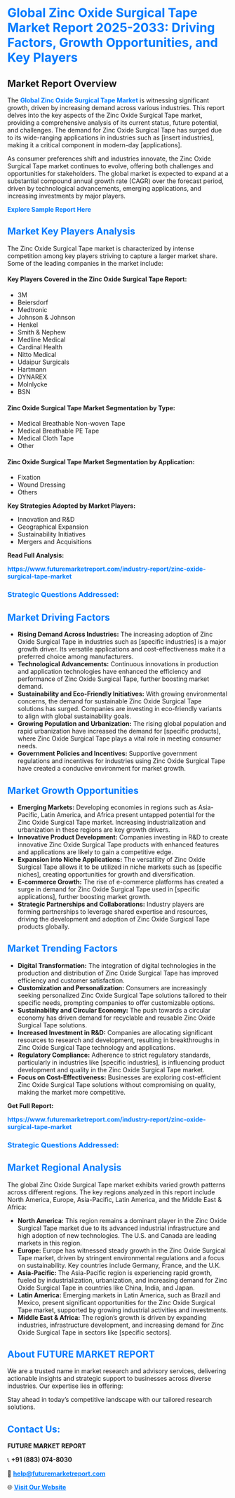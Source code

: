 <h1 style="color: #007BFF;">Global Zinc Oxide Surgical Tape Market Report 2025-2033: Driving Factors, Growth Opportunities, and Key Players</h1>

<section id="overview">
<h2>Market Report Overview</h2>
<p>The <a href="https://www.futuremarketreport.com/industry-report/zinc-oxide-surgical-tape-market" style="color: #007BFF; text-decoration: none;"><strong>Global Zinc Oxide Surgical Tape Market</strong></a> is witnessing significant growth, driven by increasing demand across various industries. This report delves into the key aspects of the Zinc Oxide Surgical Tape market, providing a comprehensive analysis of its current status, future potential, and challenges. The demand for Zinc Oxide Surgical Tape has surged due to its wide-ranging applications in industries such as [insert industries], making it a critical component in modern-day [applications].</p>
<p>As consumer preferences shift and industries innovate, the Zinc Oxide Surgical Tape market continues to evolve, offering both challenges and opportunities for stakeholders. The global market is expected to expand at a substantial compound annual growth rate (CAGR) over the forecast period, driven by technological advancements, emerging applications, and increasing investments by major players.</p>
</section>

<section id="overview">
<p><a href="https://www.futuremarketreport.com/request-sample/reportId=77603" style="color: #007BFF; text-decoration: none;"><strong>Explore Sample Report Here</strong></a></p>
</section>

<section id="key-players">
<h2 style="color: #007BFF;">Market Key Players Analysis</h2>
<p>The Zinc Oxide Surgical Tape market is characterized by intense competition among key players striving to capture a larger market share. Some of the leading companies in the market include:</p>
<h4>Key Players Covered in the Zinc Oxide Surgical Tape Report:</h4>
<ul><li>3M</li><li>Beiersdorf</li><li>Medtronic</li><li>Johnson &amp; Johnson</li><li>Henkel</li><li>Smith &amp; Nephew</li><li>Medline Medical</li><li>Cardinal Health</li><li>Nitto Medical</li><li>Udaipur Surgicals</li><li>Hartmann</li><li>DYNAREX</li><li>Molnlycke</li><li>BSN</li></ul>
<h4>Zinc Oxide Surgical Tape Market Segmentation by Type:</h4>
<ul><li>Medical Breathable Non-woven Tape</li><li>Medical Breathable PE Tape</li><li>Medical Cloth Tape</li><li>Other</li></ul>

<h4>Zinc Oxide Surgical Tape Market Segmentation by Application:</h4>
<ul><li>Fixation</li><li>Wound Dressing</li><li>Others</li></ul>
<p><strong>Key Strategies Adopted by Market Players:</strong></p>
<ul>
<li>Innovation and R&D</li>
<li>Geographical Expansion</li>
<li>Sustainability Initiatives</li>
<li>Mergers and Acquisitions</li>
</ul>
</section>

<section>
<p><strong>Read Full Analysis: </strong></p><a href="https://www.futuremarketreport.com/industry-report/zinc-oxide-surgical-tape-market" style="color: #007BFF; text-decoration: none;"><strong>https://www.futuremarketreport.com/industry-report/zinc-oxide-surgical-tape-market</strong></a>
<h3 style="color: #007BFF;">Strategic Questions Addressed:</h3>
</section>

<section id="driving-factors">
<h2 style="color: #007BFF;">Market Driving Factors</h2>
<ul>
<li><strong>Rising Demand Across Industries:</strong> The increasing adoption of Zinc Oxide Surgical Tape in industries such as [specific industries] is a major growth driver. Its versatile applications and cost-effectiveness make it a preferred choice among manufacturers.</li>
<li><strong>Technological Advancements:</strong> Continuous innovations in production and application technologies have enhanced the efficiency and performance of Zinc Oxide Surgical Tape, further boosting market demand.</li>
<li><strong>Sustainability and Eco-Friendly Initiatives:</strong> With growing environmental concerns, the demand for sustainable Zinc Oxide Surgical Tape solutions has surged. Companies are investing in eco-friendly variants to align with global sustainability goals.</li>
<li><strong>Growing Population and Urbanization:</strong> The rising global population and rapid urbanization have increased the demand for [specific products], where Zinc Oxide Surgical Tape plays a vital role in meeting consumer needs.</li>
<li><strong>Government Policies and Incentives:</strong> Supportive government regulations and incentives for industries using Zinc Oxide Surgical Tape have created a conducive environment for market growth.</li>
</ul>
</section>

<section id="growth-opportunities">
<h2 style="color: #007BFF;">Market Growth Opportunities</h2>
<ul>
<li><strong>Emerging Markets:</strong> Developing economies in regions such as Asia-Pacific, Latin America, and Africa present untapped potential for the Zinc Oxide Surgical Tape market. Increasing industrialization and urbanization in these regions are key growth drivers.</li>
<li><strong>Innovative Product Development:</strong> Companies investing in R&D to create innovative Zinc Oxide Surgical Tape products with enhanced features and applications are likely to gain a competitive edge.</li>
<li><strong>Expansion into Niche Applications:</strong> The versatility of Zinc Oxide Surgical Tape allows it to be utilized in niche markets such as [specific niches], creating opportunities for growth and diversification.</li>
<li><strong>E-commerce Growth:</strong> The rise of e-commerce platforms has created a surge in demand for Zinc Oxide Surgical Tape used in [specific applications], further boosting market growth.</li>
<li><strong>Strategic Partnerships and Collaborations:</strong> Industry players are forming partnerships to leverage shared expertise and resources, driving the development and adoption of Zinc Oxide Surgical Tape products globally.</li>
</ul>
</section>

<section id="trending-factors">
<h2 style="color: #007BFF;">Market Trending Factors</h2>
<ul>
<li><strong>Digital Transformation:</strong> The integration of digital technologies in the production and distribution of Zinc Oxide Surgical Tape has improved efficiency and customer satisfaction.</li>
<li><strong>Customization and Personalization:</strong> Consumers are increasingly seeking personalized Zinc Oxide Surgical Tape solutions tailored to their specific needs, prompting companies to offer customizable options.</li>
<li><strong>Sustainability and Circular Economy:</strong> The push towards a circular economy has driven demand for recyclable and reusable Zinc Oxide Surgical Tape solutions.</li>
<li><strong>Increased Investment in R&D:</strong> Companies are allocating significant resources to research and development, resulting in breakthroughs in Zinc Oxide Surgical Tape technology and applications.</li>
<li><strong>Regulatory Compliance:</strong> Adherence to strict regulatory standards, particularly in industries like [specific industries], is influencing product development and quality in the Zinc Oxide Surgical Tape market.</li>
<li><strong>Focus on Cost-Effectiveness:</strong> Businesses are exploring cost-efficient Zinc Oxide Surgical Tape solutions without compromising on quality, making the market more competitive.</li>
</ul>
</section>

<section>
<p><strong>Get Full Report: </strong></p><a href="https://www.futuremarketreport.com/industry-report/zinc-oxide-surgical-tape-market" style="color: #007BFF; text-decoration: none;"><strong>https://www.futuremarketreport.com/industry-report/zinc-oxide-surgical-tape-market</strong></a>
<h3 style="color: #007BFF;">Strategic Questions Addressed:</h3>
</section>


<section id="regional-analysis">
<h2 style="color: #007BFF;">Market Regional Analysis</h2>
<p>The global Zinc Oxide Surgical Tape market exhibits varied growth patterns across different regions. The key regions analyzed in this report include North America, Europe, Asia-Pacific, Latin America, and the Middle East & Africa:</p>
<ul>
<li><strong>North America:</strong> This region remains a dominant player in the Zinc Oxide Surgical Tape market due to its advanced industrial infrastructure and high adoption of new technologies. The U.S. and Canada are leading markets in this region.</li>
<li><strong>Europe:</strong> Europe has witnessed steady growth in the Zinc Oxide Surgical Tape market, driven by stringent environmental regulations and a focus on sustainability. Key countries include Germany, France, and the U.K.</li>
<li><strong>Asia-Pacific:</strong> The Asia-Pacific region is experiencing rapid growth, fueled by industrialization, urbanization, and increasing demand for Zinc Oxide Surgical Tape in countries like China, India, and Japan.</li>
<li><strong>Latin America:</strong> Emerging markets in Latin America, such as Brazil and Mexico, present significant opportunities for the Zinc Oxide Surgical Tape market, supported by growing industrial activities and investments.</li>
<li><strong>Middle East & Africa:</strong> The region’s growth is driven by expanding industries, infrastructure development, and increasing demand for Zinc Oxide Surgical Tape in sectors like [specific sectors].</li>
</ul>
</section>

<footer>
<h2 style="color: #007BFF;">About FUTURE MARKET REPORT</h2>
<p>We are a trusted name in market research and advisory services, delivering actionable insights and strategic support to businesses across diverse industries. Our expertise lies in offering:</p>

<p>Stay ahead in today’s competitive landscape with our tailored research solutions.</p>

<h2 style="color: #007BFF;">Contact Us:</h2>
<p><strong>FUTURE MARKET REPORT</strong></p>
<p>📞 <strong>+91 (883) 074-8030</strong></p>
<p>📧 <strong><a href="mailto:help@futuremarketreport.com" style="color: #007BFF;">help@futuremarketreport.com</a></strong></p>
<p>🌐 <strong><a href="https://www.futuremarketreport.com/" style="color: #007BFF;">Visit Our Website</a></strong></p>
</footer>